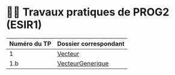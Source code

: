 # 🧑‍💻 Travaux pratiques de PROG2 (ESIR1)

| Numéro du TP | Dossier correspondant                |
|--------------|--------------------------------------|
| 1            | [Vecteur](Vecteur)                   |
| 1.b          | [VecteurGenerique](VecteurGenerique) |
